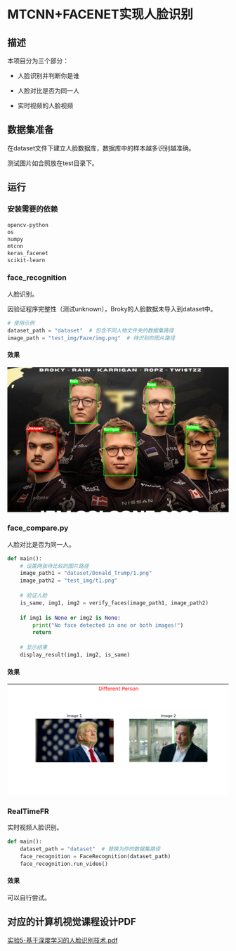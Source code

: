 # MTCNN+FACENET实现人脸识别

## 描述

本项目分为三个部分：

- 人脸识别并判断你是谁

- 人脸对比是否为同一人

- 实时视频的人脸视频

## 数据集准备
在dataset文件下建立人脸数据库，数据库中的样本越多识别越准确。

测试图片如合照放在test目录下。

## 运行
### 安装需要的依赖
```
opencv-python
os
numpy
mtcnn
keras_facenet
scikit-learn
```



### face_recognition
人脸识别。

因验证程序完整性（测试unknown），Broky的人脸数据未导入到dataset中。

```Python
# 使用示例
dataset_path = "dataset"  # 包含不同人物文件夹的数据集路径
image_path = "test_img/Faze/img.png"  # 待识别的图片路径
```

#### 效果

![Face Recognition_screenshot_20.12.2024](https://github.com/Ethan-6626/Face_Recognize/blob/main/result/Face%20Recognition_screenshot_20.12.2024.png)




### face_compare.py

人脸对比是否为同一人。

```python
def main():
    # 设置两张待比较的图片路径
    image_path1 = "dataset/Donald_Trump/1.png"
    image_path2 = "test_img/t1.png"

    # 验证人脸
    is_same, img1, img2 = verify_faces(image_path1, image_path2)

    if img1 is None or img2 is None:
        print("No face detected in one or both images!")
        return

    # 显示结果
    display_result(img1, img2, is_same)
```



#### 效果

![Face_Compare](https://github.com/Ethan-6626/Face_Recognize/blob/main/result/Face_Compare.png)

### RealTimeFR

实时视频人脸识别。

```python
def main():
    dataset_path = "dataset"  # 替换为你的数据集路径
    face_recognition = FaceRecognition(dataset_path)
    face_recognition.run_video()
```

#### 效果
可以自行尝试。

## 对应的计算机视觉课程设计PDF

[实验5-基于深度学习的人脸识别技术.pdf](https://github.com/Ethan-6626/Face_Recognize/blob/main/pdf/%E5%AE%9E%E9%AA%8C5-%E5%9F%BA%E4%BA%8E%E6%B7%B1%E5%BA%A6%E5%AD%A6%E4%B9%A0%E7%9A%84%E4%BA%BA%E8%84%B8%E8%AF%86%E5%88%AB%E6%8A%80%E6%9C%AF.pdf)

